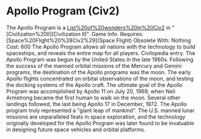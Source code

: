 # Apollo Program (Civ2)

The Apollo Program is a [List%20of%20wonders%20in%20Civ2](wonder) in "[Civilization%20II](Civilization II)".
Game Info.
Requires: [Space%20Flight%20%28Civ2%29](Space Flight)
Obsolete With: Nothing
Cost: 600 
The Apollo Program allows all nations with the technology to build spaceships, and reveals the entire map for all players.
Civilopedia entry.
The Apollo Program was begun by the United States in the late 1960s. Following the success of the manned orbital missions of the Mercury and Gemini programs, the destination of the Apollo programs was the moon. The early Apollo flights concentrated on orbital observations of the moon, and testing the docking systems of the Apollo craft. The ultimate goal of the Apollo Program was accomplished by Apollo 11 on July 20, 1969, when Neil Armstrong became the first human to walk on the moon. Several other landings followed, the last being Apollo 17 in December, 1972. The Apollo program truly represented a "giant leap of mankind". The U.S. manned lunar missions are unparalleled feats in space exploration, and the technology originally developed for the Apollo Program was later found to be invaluable in designing future space vehicles and orbital platforms.